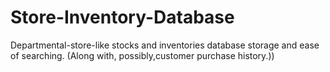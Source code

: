 # Store-Inventory-Database
Departmental-store-like stocks and inventories database storage and ease of searching. (Along with, possibly,customer purchase history.))
